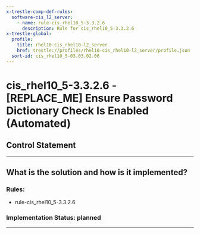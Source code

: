 ```yaml
---
x-trestle-comp-def-rules:
  software-cis_l2_server:
    - name: rule-cis_rhel10_5-3.3.2.6
      description: Rule for cis_rhel10_5-3.3.2.6
x-trestle-global:
  profile:
    title: rhel10-cis_rhel10-l2_server
    href: trestle://profiles/rhel10-cis_rhel10-l2_server/profile.json
  sort-id: cis_rhel10_5-03.03.02.06
---
```


# cis_rhel10_5-3.3.2.6 - \[REPLACE_ME\] Ensure Password Dictionary Check Is Enabled (Automated)

## Control Statement

______________________________________________________________________

## What is the solution and how is it implemented?

<!-- For implementation status enter one of: implemented, partial, planned, alternative, not-applicable -->

<!-- Note that the list of rules under ### Rules: is read-only and changes will not be captured after assembly to JSON -->

<!-- Add control implementation description here for control: cis_rhel10_5-3.3.2.6 -->

### Rules:

  - rule-cis_rhel10_5-3.3.2.6

### Implementation Status: planned

______________________________________________________________________
